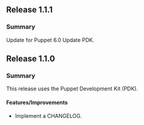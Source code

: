 ## Release 1.1.1

### Summary

Update for Puppet 6.0
Update PDK.

## Release 1.1.0

### Summary

This release uses the Puppet Development Kit (PDK).

#### Features/Improvements

- Implement a CHANGELOG.
